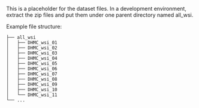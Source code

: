 This is a placeholder for the dataset files. In a development environment, extract the zip files and put them under one parent directory named all_wsi.

Example file structure:

```workspace
├── all_wsi
│   ├── DHMC_wsi_01
│   ├── DHMC_wsi_02
│   ├── DHMC_wsi_03
│   ├── DHMC_wsi_04
│   ├── DHMC_wsi_05
│   ├── DHMC_wsi_06
│   ├── DHMC_wsi_07
│   ├── DHMC_wsi_08
│   ├── DHMC_wsi_09
│   ├── DHMC_wsi_10
│   └── DHMC_wsi_11
└── ...
```
